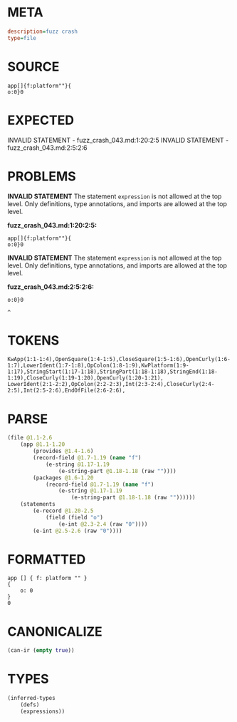 # META
~~~ini
description=fuzz crash
type=file
~~~
# SOURCE
~~~roc
app[]{f:platform""}{
o:0}0
~~~
# EXPECTED
INVALID STATEMENT - fuzz_crash_043.md:1:20:2:5
INVALID STATEMENT - fuzz_crash_043.md:2:5:2:6
# PROBLEMS
**INVALID STATEMENT**
The statement `expression` is not allowed at the top level.
Only definitions, type annotations, and imports are allowed at the top level.

**fuzz_crash_043.md:1:20:2:5:**
```roc
app[]{f:platform""}{
o:0}0
```


**INVALID STATEMENT**
The statement `expression` is not allowed at the top level.
Only definitions, type annotations, and imports are allowed at the top level.

**fuzz_crash_043.md:2:5:2:6:**
```roc
o:0}0
```
    ^


# TOKENS
~~~zig
KwApp(1:1-1:4),OpenSquare(1:4-1:5),CloseSquare(1:5-1:6),OpenCurly(1:6-1:7),LowerIdent(1:7-1:8),OpColon(1:8-1:9),KwPlatform(1:9-1:17),StringStart(1:17-1:18),StringPart(1:18-1:18),StringEnd(1:18-1:19),CloseCurly(1:19-1:20),OpenCurly(1:20-1:21),
LowerIdent(2:1-2:2),OpColon(2:2-2:3),Int(2:3-2:4),CloseCurly(2:4-2:5),Int(2:5-2:6),EndOfFile(2:6-2:6),
~~~
# PARSE
~~~clojure
(file @1.1-2.6
	(app @1.1-1.20
		(provides @1.4-1.6)
		(record-field @1.7-1.19 (name "f")
			(e-string @1.17-1.19
				(e-string-part @1.18-1.18 (raw ""))))
		(packages @1.6-1.20
			(record-field @1.7-1.19 (name "f")
				(e-string @1.17-1.19
					(e-string-part @1.18-1.18 (raw ""))))))
	(statements
		(e-record @1.20-2.5
			(field (field "o")
				(e-int @2.3-2.4 (raw "0"))))
		(e-int @2.5-2.6 (raw "0"))))
~~~
# FORMATTED
~~~roc
app [] { f: platform "" }
{
	o: 0
}
0
~~~
# CANONICALIZE
~~~clojure
(can-ir (empty true))
~~~
# TYPES
~~~clojure
(inferred-types
	(defs)
	(expressions))
~~~
